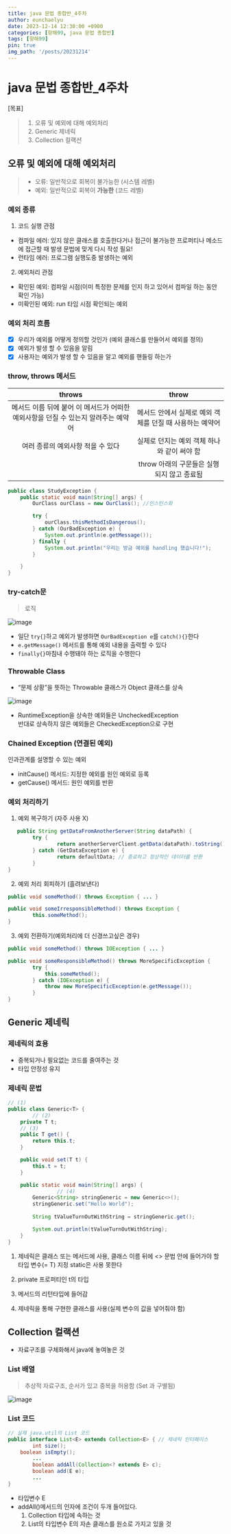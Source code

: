 ```yaml
---
title: java 문법 종합반_4주차
author: eunchaelyu
date: 2023-12-14 12:30:00 +0900
categories: [항해99, java 문법 종합반]
tags: [항해99]
pin: true
img_path: '/posts/20231214'
---
```


# java 문법 종합반_4주차        
  [목표]    
> 1. 오류 및 예외에 대해 예외처리    
> 2. Generic 제네릭
> 3. Collection 컬랙션  

## 오류 및 예외에 대해 예외처리     
> - 오류: 일반적으로 회복이 불가능한 (시스템 레벨)    
> - 예외: 일반적으로 회복이 **가능한** (코드 레벨)    

### 예외 종류        
1. 코드 실행 관점    
- 컴파일 에러: 있지 않은 클래스를 호출한다거나 접근이 불가능한 프로퍼티나 메소드에 접근할 때 발생
  문법에 맞게 다시 작성 필요!    
- 런타임 에러: 프로그램 실행도중 발생하는 예외    

2. 예외처리 관점    
- 확인된 예외: 컴파일 시점(이미 특정한 문제를 인지 하고 있어서 컴파일 하는 동안 확인 가능)     
- 미확인된 예외: run 타임 시점 확인되는 예외    

### 예외 처리 흐름    
- [x] 우리가 예외를 어떻게 정의할 것인가 (예외 클래스를 만들어서 예외를 정의)    
- [x] 예외가 발생 할 수 있음을 알림 
- [x] 사용자는 예외가 발생 할 수 있음을 알고 예외를 핸들링 하는가

### throw, throws 메서드    

|throws                                                                        |throw                                                |             
|:----------------------------------------------------------------------------:|:----------------------------------------------------:|      
|메서드 이름 뒤에 붙어 이 메서드가 어떠한 예외사항을 던질 수 있는지 알려주는 예약어|메서드 안에서 실제로 예외 객체를 던질 때 사용하는 예약어 |          
|여러 종류의 예외사항 적을 수 있다                                              |실제로 던지는 예외 객체 하나와 같이 써야 함               |          
|                                                                             |throw 아래의 구문들은 실행되지 않고 종료됨              |      


```java
public class StudyException {
    public static void main(String[] args) {
        OurClass ourClass = new OurClass(); //인스턴스화

        try {
            ourClass.thisMethodIsDangerous();
        } catch (OurBadException e) {
            System.out.println(e.getMessage());
        } finally {
            System.out.println("우리는 방금 예외를 handling 했습니다!");
        }

    }
}
```

### try-catch문     
> 로직    

![image](https://github.com/eunchaelyu/eunchaelyu.github.io/assets/119996957/4ddd8349-d6fc-41e4-a749-8a4f835b8948)      

-  일단 ``try{}``하고 예외가 발생하면 ``OurBadException e``를 ``catch(){}``한다            
-  ``e.getMessage()`` 메서드를 통해 예외 내용을 출력할 수 있다            
-  ``finally{}``마침내 수행돼야 하는 로직을 수행한다            

### Throwable Class        
-  “문제 상황”을 뜻하는 Throwable 클래스가 Object 클래스를 상속    

![image](https://github.com/eunchaelyu/eunchaelyu.github.io/assets/119996957/711e0ad5-70c7-4d96-b55a-4e9f5af47157)        

- RuntimeException을 상속한 예외들은 UncheckedException    
  반대로 상속하지 않은 예외들은 CheckedException으로 구현    

### Chained Exception (연결된 예외)    
   인과관계를 설명할 수 있는 예외    

- initCause() 메서드: 지정한 예외를 원인 예외로 등록
- getCause() 메서드: 원인 예외를 반환

### 예외 처리하기
  1. 예외 복구하기 (자주 사용 X)
   
```java
   public String getDataFromAnotherServer(String dataPath) {
		try {
				return anotherServerClient.getData(dataPath).toString();
		} catch (GetDataException e) {
				return defaultData; // 종료하고 정상적인 데이터를 반환 
		}
}
```

  2. 예외 처리 회피하기 (흘려보낸다)      
       
```java
public void someMethod() throws Exception { ... }

public void someIrresponsibleMethod() throws Exception {
		this.someMethod();
}
```

  3. 예외 전환하기(예외처리에 더 신경쓰고싶은 경우)    
       
```java
public void someMethod() throws IOException { ... }

public void someResponsibleMethod() throws MoreSpecificException {
		try {
			this.someMethod();
		} catch (IOException e) {
			throw new MoreSpecificException(e.getMessage());
		}
}
```



## Generic 제네릭   

### 제네릭의 효용      
- 중복되거나 필요없는 코드를 줄여주는 것      
- 타입 안정성 유지

### 제네릭 문법    

```java
// (1)
public class Generic<T> {
		// (2)
    private T t;
    // (3)
    public T get() {
        return this.t;
    }

    public void set(T t) {
        this.t = t;
    }

    public static void main(String[] args) {
				// (4)
        Generic<String> stringGeneric = new Generic<>();
        stringGeneric.set("Hello World");
				
        String tValueTurnOutWithString = stringGeneric.get();

        System.out.println(tValueTurnOutWithString);
    }
}
```

  1. 제네릭은 클래스 또는 메서드에 사용,
     클래스 이름 뒤에 <> 문법 안에 들어가야 할 타입 변수(= T) 지정
     static은 사용 못한다
     
  2. private 프로퍼티인 t의 타입
     
  3. 메서드의 리턴타입에 들어감    

  4. 제네릭을 통해 구현한 클래스를 사용(실제 변수의 값을 넣어줘야 함)



## Collection 컬랙션
 - 자료구조를 구체화해서 java에 놓여놓은 것

### List 배열
> 추상적 자료구조, 순서가 있고 중복을 허용함 (Set 과 구별됨)    

![image](https://github.com/eunchaelyu/eunchaelyu.github.io/assets/119996957/416787dc-3d99-4d6f-9ed6-747bc445964a)

### List<E> 코드        

```java
// 실제 java.util의 List 코드
public interface List<E> extends Collection<E> { // 제네릭 인터페이스 
		int size();
    boolean isEmpty();
		...
		boolean addAll(Collection<? extends E> c);
		boolean add(E e);
		...
}      
```
- 타입변수 E    
- addAll()메서드의 인자에 조건이 두개 들어있다.    
    1. Collection 타입에 속하는 것    
    2. List의 타입변수 E의 자손 클래스를 원소로 가지고 있을 것    


